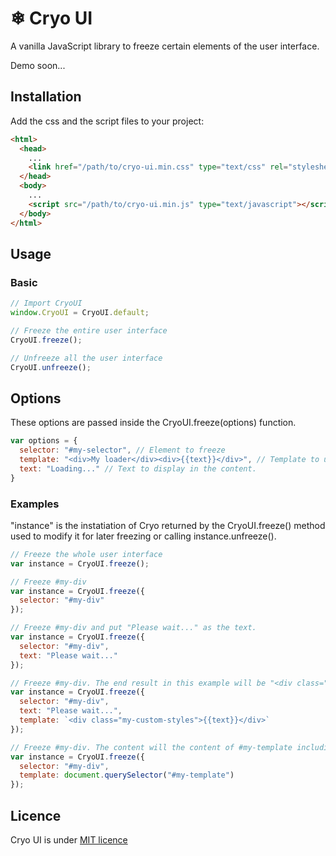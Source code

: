 # ❄ Cryo UI
A vanilla JavaScript library to freeze certain elements of the user interface.

Demo soon...

## Installation

Add the css and the script files to your project:
```html
<html>
  <head>
    ...
    <link href="/path/to/cryo-ui.min.css" type="text/css" rel="stylesheet"/>
  </head>
  <body>
    ...
    <script src="/path/to/cryo-ui.min.js" type="text/javascript"></script>
  </body>
</html>
```
## Usage

### Basic

```javascript
// Import CryoUI
window.CryoUI = CryoUI.default;

// Freeze the entire user interface
CryoUI.freeze();

// Unfreeze all the user interface
CryoUI.unfreeze();
```


## Options
These options are passed inside the CryoUI.freeze(options) function.
```javascript
var options = {
  selector: "#my-selector", // Element to freeze
  template: "<div>My loader</div><div>{{text}}</div>", // Template to use as the wrapper for the text to display.
  text: "Loading..." // Text to display in the content.
}
```

### Examples

"instance" is the instatiation of Cryo returned by the CryoUI.freeze() method used to modify it for later freezing or calling instance.unfreeze().

```javascript
// Freeze the whole user interface
var instance = CryoUI.freeze();
```

```javascript
// Freeze #my-div
var instance = CryoUI.freeze({
  selector: "#my-div"
});
```

```javascript
// Freeze #my-div and put "Please wait..." as the text.
var instance = CryoUI.freeze({
  selector: "#my-div",
  text: "Please wait..."
});
```

```javascript
// Freeze #my-div. The end result in this example will be "<div class="my-custom-styles">Please wait...</div>"
var instance = CryoUI.freeze({
  selector: "#my-div",
  text: "Please wait...",
  template: `<div class="my-custom-styles">{{text}}</div>`
});
```

```javascript
// Freeze #my-div. The content will the content of #my-template including itself.
var instance = CryoUI.freeze({
  selector: "#my-div",
  template: document.querySelector("#my-template")
});
```

## Licence
Cryo UI is under [MIT licence](https://opensource.org/licenses/mit-license.php)